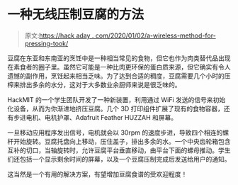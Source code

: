 # 一种无线压制豆腐的方法

> 原文:[https://hack aday . com/2020/01/02/a-wireless-method-for-pressing-took/](https://hackaday.com/2020/01/02/a-wireless-method-for-pressing-tofu/)

豆腐在东亚和东南亚的烹饪中是一种相当常见的食物，但它也作为肉类替代品出现在素食者的圈子里。虽然它可能是一种比肉更环保的蛋白质来源，但它确实有令人遗憾的副作用，烹饪起来相当乏味。为了达到合适的稠度，豆腐需要几个小时的压榨来排出多余的水分，这对于大多数业余厨师来说是很乏味的。

HackMIT 的一个学生团队开发了一种新装置，利用通过 WiFi 发送的信号来初始化设备，从而为你渐进地挤压豆腐。几个 3D 打印组件扩展了现有的食物容器，还有步进电机、电机护罩、Adafruit Feather HUZZAH 和屏幕。

一旦移动应用程序发出信号，电机就会以 30rpm 的速度步进，导致四个相连的螺杆开始旋转。豆腐托盘向上移动，压住盖子，排出多余的水。一个中央齿轮箱包含互补的切口，当轴旋转时，允许豆腐平台垂直移动，由平台下面的螺母推动。学生们还包括一个显示剩余时间的屏幕，以及一个豆腐压制完成后发送给用户的通知。

这当然是一个有用的解决方案，有望增加豆腐食谱的受欢迎程度！